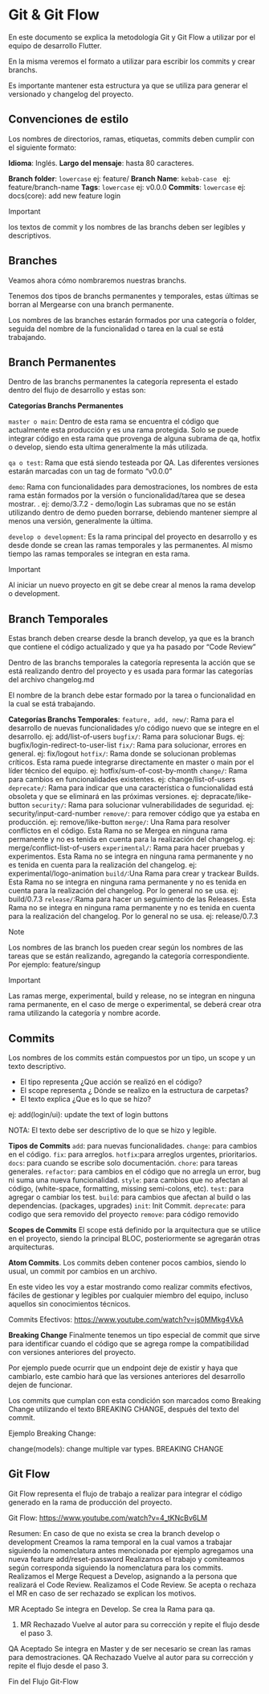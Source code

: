 # Git & Git Flow
En este documento se explica la metodología Git y Git Flow a utilizar por el equipo de desarrollo Flutter.  

En la misma veremos el formato a utilizar para escribir los commits y crear branchs.  

Es importante mantener esta estructura ya que se utiliza para generar el versionado y changelog del proyecto. 

## Convenciones de estilo
Los nombres de directorios, ramas, etiquetas, commits deben cumplir con el siguiente formato:

**Idioma**: Inglés.
**Largo del mensaje**: hasta 80 caracteres. 

**Branch folder**: ``lowercase`` ej: feature/
**Branch Name**: ``kebab-case `` ej: feature/branch-name
**Tags**: ``lowercase`` ej: v0.0.0
**Commits**: ``lowercase`` ej: docs(core): add new feature login

> [!IMPORTANT]
> los textos de commit y los nombres de las branchs deben ser legibles y descriptivos.
 
## Branches
Veamos ahora cómo nombraremos nuestras branchs. 

Tenemos dos tipos de branchs permanentes y temporales, estas últimas se borran al Mergearse con una branch permanente. 

Los nombres de las branches estarán formados por una categoría o folder, seguida del nombre de la funcionalidad o tarea en la cual se está trabajando.

## Branch Permanentes
Dentro de las branchs permanentes la categoría representa el estado dentro del flujo de desarrollo y estas son: 

**Categorías Branchs Permanentes**

``master o main``: Dentro de esta rama se encuentra el código que actualmente esta producción y es una rama protegida. Solo se puede integrar código en esta rama que provenga de alguna subrama de qa, hotfix o develop, siendo esta ultima generalmente la más utilizada. 

``qa o test``: Rama que está siendo testeada por QA. Las diferentes versiones estarán marcadas con un tag de formato “v0.0.0” 

``demo``: Rama con funcionalidades para demostraciones, los nombres de esta rama están formados por la versión o funcionalidad/tarea que se desea mostrar. . ej: demo/3.7.2 - demo/login 
Las subramas que no se están utilizando dentro de demo pueden borrarse, debiendo mantener siempre al menos una versión, generalmente la última. 

``develop o development``: Es la rama principal del proyecto en desarrollo y es desde donde se crean las ramas temporales y las permanentes. Al mismo tiempo las ramas temporales se integran en esta rama.

> [!IMPORTANT]
> Al iniciar un nuevo proyecto en git se debe crear al menos la rama develop o development.


## Branch Temporales
Estas branch deben crearse desde la branch develop, ya que es la branch que contiene el código actualizado y que ya ha pasado por “Code Review” 

Dentro de las branchs temporales la categoría representa la acción que se está realizando dentro del proyecto y es usada para formar las categorías del archivo changelog.md

El nombre de la branch debe estar formado por la tarea o funcionalidad en la cual se está trabajando. 

**Categorías Branchs Temporales**:
``feature, add, new/``: Rama para el desarrollo de nuevas funcionalidades y/o código nuevo que se integre en el desarrollo. ej: add/list-of-users
``bugfix/``: Rama para solucionar Bugs. ej: bugfix/login-redirect-to-user-list
``fix/``: Rama para solucionar, errores en general. 
ej: fix/logout
``hotfix/``: Rama donde se solucionan problemas críticos. Esta rama puede integrarse directamente en master o main por el líder técnico del equipo. 
ej: hotfix/sum-of-cost-by-month
``change/``: Rama para cambios en funcionalidades existentes.
ej: change/list-of-users
``deprecate/``: Rama para indicar que una característica o funcionalidad está obsoleta y que se eliminará en las próximas versiones.
ej: depracate/like-button
``security/``: Rama para solucionar vulnerabilidades de seguridad.
ej: security/input-card-number
``remove/``: para remover código que ya estaba en producción. 
ej: remove/like-button
``merge/``: Una Rama para resolver conflictos en el código. Esta Rama no se Mergea en ninguna rama permanente y no es tenida en cuenta para la realización del changelog.
ej: merge/conflict-list-of-users
``experimental/``: Rama para hacer pruebas y experimentos. Esta Rama no se integra en ninguna rama permanente y no es tenida en cuenta para la realización del changelog.
ej: experimental/logo-animation
``build/``:Una Rama para crear y trackear Builds.  Esta Rama no se integra en ninguna rama permanente y no es tenida en cuenta para la realización del changelog. Por lo general no se usa.
ej: build/0.7.3 
``release/``:Rama para hacer un seguimiento de las Releases. Esta Rama no se integra en ninguna rama permanente y no es tenida en cuenta para la realización del changelog. Por lo general no se usa.
ej: release/0.7.3

> [!NOTE]
> Los nombres de las branch los pueden crear según los nombres de las tareas que se están realizando, agregando la categoría correspondiente. Por ejemplo: feature/singup

> [!IMPORTANT]
> Las ramas merge, experimental, build y release, no se integran en ninguna rama permanente, en el caso de merge o experimental, se deberá crear otra rama utilizando la categoría y nombre acorde. 


## Commits
Los nombres de los commits están compuestos por un tipo, un scope y un texto descriptivo. 

- El tipo representa ¿Que acción se realizó en el código?
- El scope representa ¿ Dónde se realizo en la estructura de carpetas?
- El texto explica ¿Que es lo que se hizo?

ej: add(login/ui): update the text of login buttons 

NOTA: El texto debe ser descriptivo de lo que se hizo y legible. 

**Tipos de Commits**
`add`: para nuevas funcionalidades.
`change`: para cambios en el código.
`fix`: para arreglos.
`hotfix`:para arreglos urgentes, prioritarios.
`docs`: para cuando se escribe solo documentación. 
`chore`: para tareas generales.
`refactor`: para cambios en el código que no arregla un error, bug ni suma una nueva funcionalidad. 
`style`: para cambios que no afectan al código, (white-space, formatting, missing semi-colons, etc).
`test`: para agregar o cambiar los test. 
`build`: para cambios que afectan al build o las dependencias. (packages, upgrades) 
`init`: Init Commit. 
`deprecate`: para codigo que sera removido del proyecto
`remove`: para código removido 

**Scopes de Commits**
El scope está definido por la arquitectura que se utilice en el proyecto, siendo la principal BLOC, posteriormente se agregarán otras arquitecturas. 


**Atom Commits**. 
Los commits deben contener pocos cambios, siendo lo usual, un commit por cambios en un archivo. 

En este video les voy a estar mostrando como realizar commits efectivos, fáciles de gestionar y  legibles por cualquier miembro del equipo, incluso aquellos sin conocimientos técnicos. 

Commits Efectivos: https://www.youtube.com/watch?v=js0MMkg4VkA 

**Breaking Change**
Finalmente tenemos un tipo especial de commit que sirve para identificar cuando el código que se agrega rompe la compatibilidad con versiones anteriores del proyecto. 

Por ejemplo puede ocurrir que un endpoint deje de existir y haya que cambiarlo, este cambio hará que las versiones anteriores del desarrollo dejen de funcionar. 

Los commits que cumplan con esta condición son marcados como Breaking Change utilizando el texto BREAKING CHANGE, después del texto del commit. 	

Ejemplo Breaking Change: 

change(models): change multiple var types. BREAKING CHANGE


## Git Flow
Git Flow representa el flujo de trabajo a realizar para integrar el código generado en la rama de producción del proyecto. 

Git Flow:  https://www.youtube.com/watch?v=4_tKNcBv6LM  

Resumen:
En caso de que no exista se crea la branch develop o development
Creamos la rama temporal en la cual vamos a trabajar siguiendo la nomenclatura antes mencionada por ejemplo agregamos una nueva feature add/reset-password
Realizamos el trabajo y comiteamos según corresponda siguiendo la nomenclatura para los commits.  
Realizamos el Merge Request a Develop, asignando a la persona que realizará el Code Review.
Realizamos el Code Review.
Se acepta o rechaza el MR en caso de ser rechazado se explican los motivos.


MR Aceptado
Se integra en Develop. 
Se crea la Rama para qa. 


1. MR Rechazado
Vuelve al autor para su corrección y repite el flujo desde el paso 3. 


QA Aceptado
Se integra en Master y de ser necesario se crean las ramas para demostraciones. 
QA Rechazado
Vuelve al autor para su corrección y repite el flujo desde el paso 3.


Fin del Flujo Git-Flow







